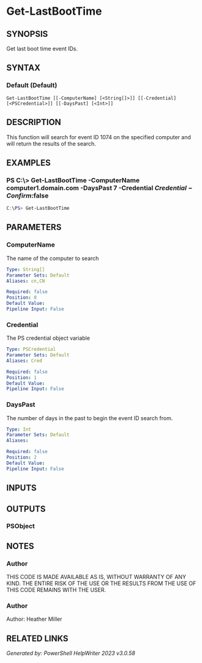 ﻿# Get-LastBootTime

## SYNOPSIS
Get last boot time event IDs.

## SYNTAX

### Default (Default)
```
Get-LastBootTime [[-ComputerName] [<String[]>]] [[-Credential] [<PSCredential>]] [[-DaysPast] [<Int>]]
```

## DESCRIPTION
This function will search for event ID 1074 on the specified computer and will return the results of the search.

## EXAMPLES

### PS C:\\\> Get-LastBootTime -ComputerName computer1.domain.com -DaysPast 7 -Credential $Credential -Confirm:$false

```powershell
C:\PS> Get-LastBootTime
```

## PARAMETERS

### ComputerName
The name of the computer to search

```yaml
Type: String[]
Parameter Sets: Default
Aliases: cn,CN

Required: false
Position: 0
Default Value: 
Pipeline Input: False
```

### Credential
The PS credential object variable

```yaml
Type: PSCredential
Parameter Sets: Default
Aliases: Cred

Required: false
Position: 1
Default Value: 
Pipeline Input: False
```

### DaysPast
The number of days in the past to begin the event ID search from.

```yaml
Type: Int
Parameter Sets: Default
Aliases: 

Required: false
Position: 2
Default Value: 
Pipeline Input: False
```

## INPUTS

## OUTPUTS

### PSObject


## NOTES

### Author
THIS CODE IS MADE AVAILABLE AS IS, WITHOUT WARRANTY OF ANY KIND. 
THE ENTIRE RISK OF THE USE OR THE RESULTS FROM THE USE OF THIS CODE REMAINS WITH THE USER.

### Author
Author: Heather Miller

## RELATED LINKS


*Generated by: PowerShell HelpWriter 2023 v3.0.58*
